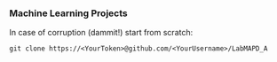 ### Machine Learning Projects

In case of corruption (dammit!) start from scratch:

`git clone https://<YourToken>@github.com/<YourUsername>/LabMAPD_A`
